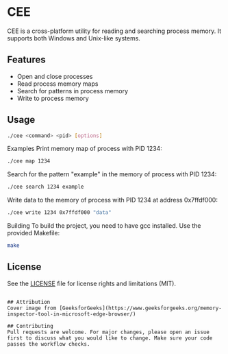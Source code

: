 # CEE

CEE is a cross-platform utility for reading and searching process memory. It supports both Windows and Unix-like systems.

## Features
- Open and close processes
- Read process memory maps
- Search for patterns in process memory
- Write to process memory

## Usage
```sh
./cee <command> <pid> [options]
```

Examples
Print memory map of process with PID 1234:

```sh
./cee map 1234
```

Search for the pattern "example" in the memory of process with PID 1234:

```sh
./cee search 1234 example
```

Write data to the memory of process with PID 1234 at address 0x7ffdf000:

```sh
./cee write 1234 0x7ffdf000 "data"
```

Building
To build the project, you need to have gcc installed. Use the provided Makefile:
```sh
make
```

## License
See the [LICENSE](LICENSE) file for license rights and limitations (MIT).
```

## Attribution
Cover image from [GeeksforGeeks](https://www.geeksforgeeks.org/memory-inspector-tool-in-microsoft-edge-browser/)

## Contributing
Pull requests are welcome. For major changes, please open an issue first to discuss what you would like to change. Make sure your code passes the workflow checks.